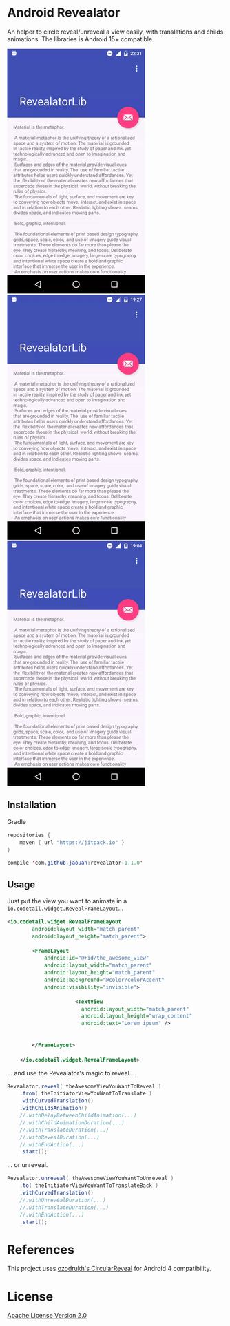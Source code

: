 Android Revealator
========

An helper to circle reveal/unreveal a view easily, with translations and childs animations.
The libraries is Android 15+ compatible.

![demo](art/demo1.gif) ![demo](art/demo2.gif) ![demo](art/demo3.gif)

Installation
--------
Gradle

```java
repositories {
  	maven { url "https://jitpack.io" }
}
```

```java
compile 'com.github.jaouan:revealator:1.1.0'
```

Usage
--------

Just put the view you want to animate in a `io.codetail.widget.RevealFrameLayout`...

```xml
<io.codetail.widget.RevealFrameLayout
        android:layout_width="match_parent"
        android:layout_height="match_parent">

        <FrameLayout
            android:id="@+id/the_awesome_view"
            android:layout_width="match_parent"
            android:layout_height="match_parent"
            android:background="@color/colorAccent"
            android:visibility="invisible">

                      <TextView
                        android:layout_width="match_parent"
                        android:layout_height="wrap_content"
                        android:text="Lorem ipsum" />


        </FrameLayout>

    </io.codetail.widget.RevealFrameLayout>
```

... and use the Revealator's magic to reveal...
```java
Revealator.reveal( theAwesomeViewYouWantToReveal )
    .from( theInitiatorViewYouWantToTranslate )
    .withCurvedTranslation()
    .withChildsAnimation()
    //.withDelayBetweenChildAnimation(...)
    //.withChildAnimationDuration(...)
    //.withTranslateDuration(...)
    //.withRevealDuration(...)
    //.withEndAction(...)
    .start();
```

... or unreveal.
```java
Revealator.unreveal( theAwesomeViewYouWantToUnreveal )
    .to( theInitiatorViewYouWantToTranslateBack )
    .withCurvedTranslation()
    //.withUnrevealDuration(...)
    //.withTranslateDuration(...)
    //.withEndAction(...)
    .start();
```

References
========

This project uses [ozodrukh's CircularReveal](https://github.com/ozodrukh/CircularReveal) for Android 4 compatibility.

License
========

[Apache License Version 2.0](LICENSE)